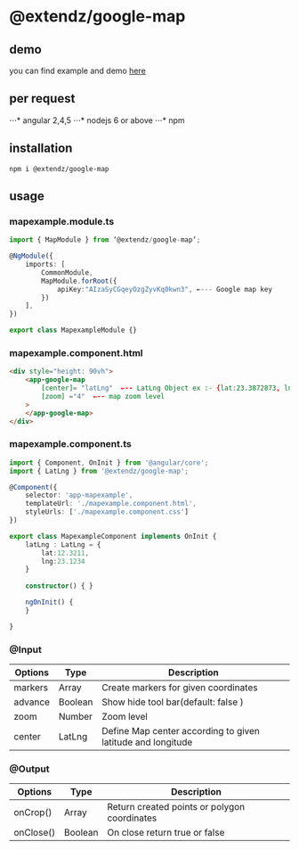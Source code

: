 # @extendz/google-map

## demo
 you can find example and demo [here](https://extendz.github.io/extendz-live/map)

## per request 

⋅⋅⋅* angular 2,4,5
⋅⋅⋅* nodejs 6 or above
⋅⋅⋅* npm

## installation 

`npm i @extendz/google-map`

## usage

### mapexample.module.ts

```typescript 
import { MapModule } from ‘@extendz/google-map’;

@NgModule({
	imports: [
		CommonModule,
		MapModule.forRoot({
			apiKey:"AIzaSyCGqeyOzgZyvKq0kwn3", ←--- Google map key
		})
	],
})

export class MapexampleModule {}

```

### mapexample.component.html

```html
<div style="height: 90vh">
	<app-google-map 
		[center]= "latLng"  ←-- LatLng Object ex :- {lat:23.3872873, lng:45.3443344}
		[zoom] ="4"  ←-- map zoom level
	>
	</app-google-map>
</div>
```

### mapexample.component.ts

```typescript
import { Component, OnInit } from '@angular/core';
import { LatLng } from '@extendz/google-map';

@Component({
	selector: 'app-mapexample',
	templateUrl: './mapexample.component.html',
	styleUrls: ['./mapexample.component.css']
})

export class MapexampleComponent implements OnInit {
	latLng : LatLng = {
		lat:12.3211,
		lng:23.1234
	}
	
	constructor() { }

	ngOnInit() {
	}

}
```

### @Input

Options | Type | Description
------- | ---- | -----------
markers | Array<LatLng> | Create markers for given coordinates 
advance | Boolean | Show hide tool bar(default: false ) 
zoom | Number | Zoom level 
center | LatLng | Define Map center according to given latitude and longitude


### @Output

 Options | Type | Description
------- | ---- | -----------
onCrop() | Array<LatLngInterface> | Return created points or polygon coordinates 
onClose() | Boolean | On close return true or false 
